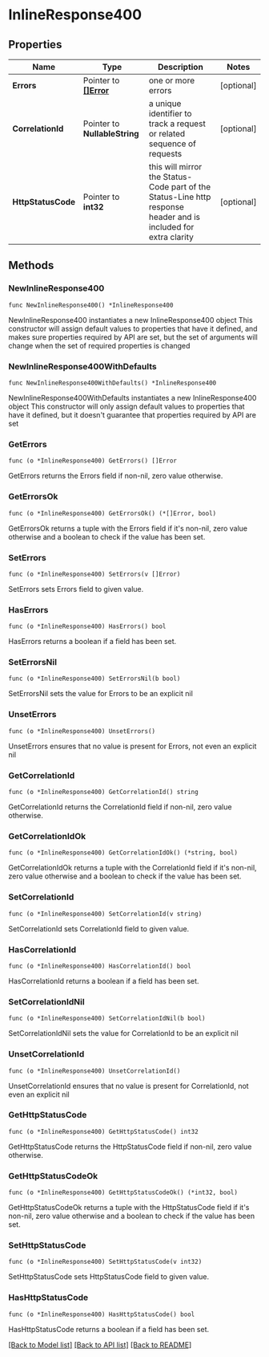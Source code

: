 # InlineResponse400

## Properties

Name | Type | Description | Notes
------------ | ------------- | ------------- | -------------
**Errors** | Pointer to [**[]Error**](Error.md) | one or more errors | [optional] 
**CorrelationId** | Pointer to **NullableString** | a unique identifier to track a request or related sequence of requests | [optional] 
**HttpStatusCode** | Pointer to **int32** | this will mirror the Status-Code part of the Status-Line http response header and is included for extra clarity | [optional] 

## Methods

### NewInlineResponse400

`func NewInlineResponse400() *InlineResponse400`

NewInlineResponse400 instantiates a new InlineResponse400 object
This constructor will assign default values to properties that have it defined,
and makes sure properties required by API are set, but the set of arguments
will change when the set of required properties is changed

### NewInlineResponse400WithDefaults

`func NewInlineResponse400WithDefaults() *InlineResponse400`

NewInlineResponse400WithDefaults instantiates a new InlineResponse400 object
This constructor will only assign default values to properties that have it defined,
but it doesn't guarantee that properties required by API are set

### GetErrors

`func (o *InlineResponse400) GetErrors() []Error`

GetErrors returns the Errors field if non-nil, zero value otherwise.

### GetErrorsOk

`func (o *InlineResponse400) GetErrorsOk() (*[]Error, bool)`

GetErrorsOk returns a tuple with the Errors field if it's non-nil, zero value otherwise
and a boolean to check if the value has been set.

### SetErrors

`func (o *InlineResponse400) SetErrors(v []Error)`

SetErrors sets Errors field to given value.

### HasErrors

`func (o *InlineResponse400) HasErrors() bool`

HasErrors returns a boolean if a field has been set.

### SetErrorsNil

`func (o *InlineResponse400) SetErrorsNil(b bool)`

 SetErrorsNil sets the value for Errors to be an explicit nil

### UnsetErrors
`func (o *InlineResponse400) UnsetErrors()`

UnsetErrors ensures that no value is present for Errors, not even an explicit nil
### GetCorrelationId

`func (o *InlineResponse400) GetCorrelationId() string`

GetCorrelationId returns the CorrelationId field if non-nil, zero value otherwise.

### GetCorrelationIdOk

`func (o *InlineResponse400) GetCorrelationIdOk() (*string, bool)`

GetCorrelationIdOk returns a tuple with the CorrelationId field if it's non-nil, zero value otherwise
and a boolean to check if the value has been set.

### SetCorrelationId

`func (o *InlineResponse400) SetCorrelationId(v string)`

SetCorrelationId sets CorrelationId field to given value.

### HasCorrelationId

`func (o *InlineResponse400) HasCorrelationId() bool`

HasCorrelationId returns a boolean if a field has been set.

### SetCorrelationIdNil

`func (o *InlineResponse400) SetCorrelationIdNil(b bool)`

 SetCorrelationIdNil sets the value for CorrelationId to be an explicit nil

### UnsetCorrelationId
`func (o *InlineResponse400) UnsetCorrelationId()`

UnsetCorrelationId ensures that no value is present for CorrelationId, not even an explicit nil
### GetHttpStatusCode

`func (o *InlineResponse400) GetHttpStatusCode() int32`

GetHttpStatusCode returns the HttpStatusCode field if non-nil, zero value otherwise.

### GetHttpStatusCodeOk

`func (o *InlineResponse400) GetHttpStatusCodeOk() (*int32, bool)`

GetHttpStatusCodeOk returns a tuple with the HttpStatusCode field if it's non-nil, zero value otherwise
and a boolean to check if the value has been set.

### SetHttpStatusCode

`func (o *InlineResponse400) SetHttpStatusCode(v int32)`

SetHttpStatusCode sets HttpStatusCode field to given value.

### HasHttpStatusCode

`func (o *InlineResponse400) HasHttpStatusCode() bool`

HasHttpStatusCode returns a boolean if a field has been set.


[[Back to Model list]](../README.md#documentation-for-models) [[Back to API list]](../README.md#documentation-for-api-endpoints) [[Back to README]](../README.md)


